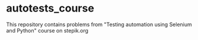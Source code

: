 # autotests_course
This repository contains problems from "Testing automation using Selenium and Python" course on stepik.org